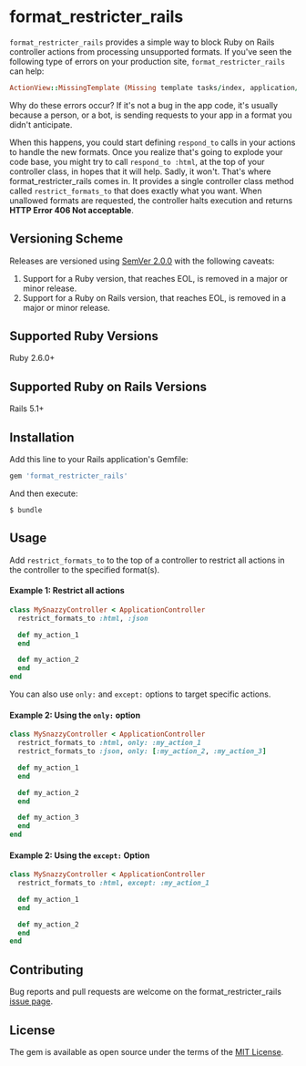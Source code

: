 # format_restricter_rails

`format_restricter_rails` provides a simple way to block Ruby on Rails controller actions from processing unsupported formats. If you've seen the following type of errors on your production site, `format_restricter_rails` can help:

```ruby
ActionView::MissingTemplate (Missing template tasks/index, application/index with {:locale=>[:en], :formats=>[:json], :variants=>[], :handlers=>[:erb, :builder, :raw, :ruby, :coffee, :jbuilder]}
```

Why do these errors occur? If it's not a bug in the app code, it's usually because a person, or a bot, is sending requests to your app in a format you didn't anticipate. 

When this happens, you could start defining `respond_to` calls in your actions to handle the new formats. Once you realize that's going to explode your code base, you might try to call `respond_to :html`, at the top of your controller class, in hopes that it will help. Sadly, it won't. That's where format_restricter_rails comes in. It provides a single controller class method called `restrict_formats_to` that does exactly what you want. When unallowed formats are requested, the controller halts execution and returns **HTTP Error 406 Not acceptable**.

## Versioning Scheme

Releases are versioned using [SemVer 2.0.0](https://semver.org/spec/v2.0.0.html) with the following caveats:

1. Support for a Ruby version, that reaches EOL, is removed in a major or minor release.
1. Support for a Ruby on Rails version, that reaches EOL, is removed in a major or minor release.

## Supported Ruby Versions

Ruby 2.6.0+

## Supported Ruby on Rails Versions

Rails 5.1+

## Installation

Add this line to your Rails application's Gemfile:

```ruby
gem 'format_restricter_rails'
```

And then execute:

    $ bundle

## Usage

Add `restrict_formats_to` to the top of a controller to restrict all actions in the controller to the specified format(s).

#### Example 1: Restrict all actions

````ruby
class MySnazzyController < ApplicationController
  restrict_formats_to :html, :json

  def my_action_1
  end

  def my_action_2
  end
end
````

You can also use `only:` and `except:` options to target specific actions.


#### Example 2: Using the `only:` option

````ruby
class MySnazzyController < ApplicationController
  restrict_formats_to :html, only: :my_action_1
  restrict_formats_to :json, only: [:my_action_2, :my_action_3]

  def my_action_1
  end

  def my_action_2
  end

  def my_action_3
  end
end
````

#### Example 2: Using the `except:` Option

````ruby
class MySnazzyController < ApplicationController
  restrict_formats_to :html, except: :my_action_1

  def my_action_1
  end

  def my_action_2
  end
end
````

## Contributing

Bug reports and pull requests are welcome on the format_restricter_rails [issue page](https://github.com/roberts1000/format_restricter_rails/issues).

## License

The gem is available as open source under the terms of the [MIT License](http://opensource.org/licenses/MIT).
